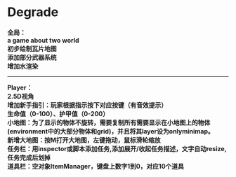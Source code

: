 # Degrade<br>
<strong>全局：<strong><br>
a game about two world<br>
初步绘制瓦片地图<br>
添加部分武器系统<br>
增加水渲染<br>
<hr>
<strong>Player：<strong><br>
2.5D视角<br>
增加新手指引：玩家根据指示按下对应按键（有音效提示）<br>
生命值（0-100）、护甲值（0-200）<br>
小地图：为了显示的物体不旋转，需要复制所有需要显示在小地图上的物体(environment中的大部分物体和grid)，并且将其layer设为onlyminimap。<br>
新增大地图：按M打开大地图，左键拖动，鼠标滑轮缩放<br>
任务栏：用inspector或脚本添加任务,添加展开/收起任务描述，文字自动resize,任务完成后划掉<br>
道具栏：空对象ItemManager，键盘上数字1到0，对应10个道具<br>